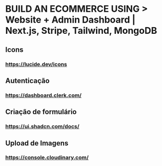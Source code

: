 # BUILD AN ECOMMERCE USING > Website + Admin Dashboard | Next.js, Stripe, Tailwind, MongoDB

## Icons
### https://lucide.dev/icons

## Autenticação
### https://dashboard.clerk.com/

## Criação de formulário
### https://ui.shadcn.com/docs/

## Upload de Imagens
### https://console.cloudinary.com/

